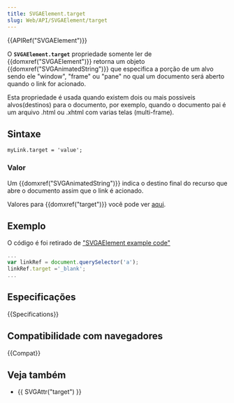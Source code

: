 ```yaml
---
title: SVGAElement.target
slug: Web/API/SVGAElement/target
---
```


{{APIRef("SVGAElement")}}

O **`SVGAElement.target`** propriedade somente ler de {{domxref("SVGAElement")}} retorna um objeto {{domxref("SVGAnimatedString")}} que especifica a porção de um alvo sendo ele "window", "frame" ou "pane" no qual um documento será aberto quando o link for acionado.

Esta propriedade é usada quando existem dois ou mais possiveis alvos(destinos) para o documento, por exemplo, quando o documento pai é um arquivo .html ou .xhtml com varias telas (multi-frame).

## Sintaxe

```
myLink.target = 'value';
```

### Valor

Um {{domxref("SVGAnimatedString")}} indica o destino final do recurso que abre o documento assim que o link é acionado.

Valores para {{domxref("target")}} você pode ver [aqui](https://www.w3.org/TR/2011/REC-SVG11-20110816/linking.html#AElementTargetAttribute).

## Exemplo

O código é foi retirado de ["SVGAElement example code"](/pt-BR/docs/Web/API/SVGAElement#Example)

```js
...
var linkRef = document.querySelector('a');
linkRef.target ='_blank';
...
```

## Especificações

{{Specifications}}

## Compatibilidade com navegadores

{{Compat}}

## Veja também

- {{ SVGAttr("target") }}
